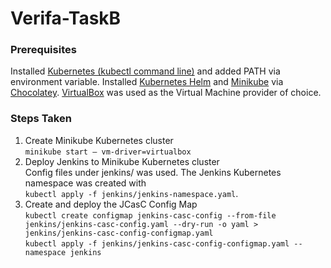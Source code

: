 # Verifa-TaskB  
### Prerequisites
Installed [Kubernetes (kubectl command line)](https://kubernetes.io/docs/tasks/tools/install-kubectl/) and added PATH via environment variable. Installed [Kubernetes Helm](https://helm.sh/docs/intro/) and [Minikube](https://kubernetes.io/docs/setup/learning-environment/minikube/) via [Chocolatey](https://chocolatey.org/). [VirtualBox](https://www.virtualbox.org/) was used as the Virtual Machine provider of choice.  

### Steps Taken
1. Create Minikube Kubernetes cluster  
`minikube start — vm-driver=virtualbox`  
2. Deploy Jenkins to Minikube Kubernetes cluster  
Config files under jenkins/ was used. The Jenkins Kubernetes namespace was created with  
`kubectl apply -f jenkins/jenkins-namespace.yaml`. 
3. Create and deploy the JCasC Config Map  
`kubectl create configmap jenkins-casc-config --from-file jenkins/jenkins-casc-config.yaml --dry-run -o yaml > jenkins/jenkins-casc-config-configmap.yaml`  
`kubectl apply -f jenkins/jenkins-casc-config-configmap.yaml --namespace jenkins`  
